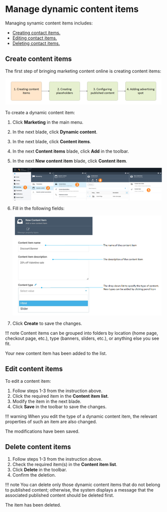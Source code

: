 # Manage dynamic content items

Managing synamic content items includes:

* [Creating contact items.](managing-content-items.md#creating-content-items)
* [Editing contact items.](managing-content-items.md#editing-and-deleting-content-items)
* [Deleting contact items.](managing-content-items.md#delete-content-items)

## Create content items

The first step of bringing marketing content online is creating content items:

![step1](media/step1.png)

To create a dynamic content item:

1. Click **Marketing** in the main menu.
1. In the next blade, click **Dynamic content**.
1. In the next blade, click **Content items**.
1. In the next **Content items** blade, click **Add** in the toolbar.
1. In the next **New content item** blade, click **Content item**. 

	![path](media/add-content-item-path.png)

1. Fill in the following fields:

	![fields](media/new-content-item.png)

1. Click **Create** to save the changes.

!!! note
	Content items can be grouped into folders by location (home page, checkout page, etc.), type (banners, sliders, etc.), or anything else you see fit.

Your new content item has been added to the list.

## Edit content items

To edit a content item:

1. Follow steps 1-3 from the instruction above.
1. Click the required item in the **Content item list**.
1. Modify the item in the next blade.
1. Click **Save** in the toolbar to save the changes.

!!! warning
	When you edit the type of a dynamic content item, the relevant properties of such an item are also changed.

The modifications have been saved.

## Delete content items

1. Follow steps 1-3 from the instruction above.
1. Check the required item(s) in the **Content item list**.
1. Click **Delete** in the toolbar.
1. Confirm the deletion.

!!! note
	You can delete only those dynamic content items that do not belong to published content; otherwise, the system displays a message that the associated published content should be deleted first.

The item has been deleted.